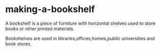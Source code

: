 # making-a-bookshelf

A bookshelf is a piece of furniture with horizontal shelves used to store books or other printed materials. 

Bookshelves are used in libraries,offices,homes,public universities and book stores.
